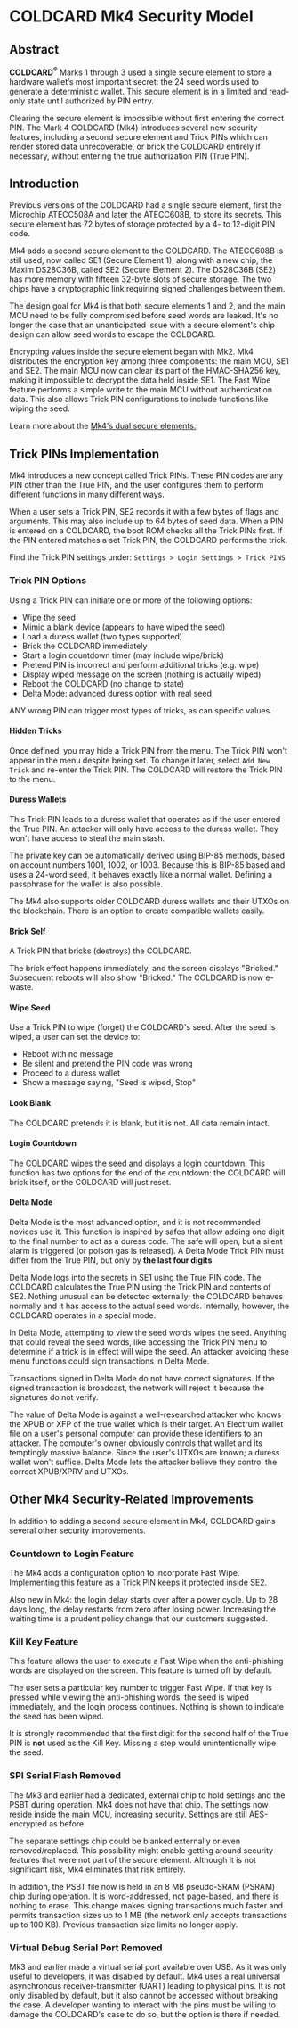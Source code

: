 # COLDCARD Mk4 Security Model

## Abstract

**COLDCARD<sup>&reg;</sup>** Marks 1 through 3 used a single secure
element to store a hardware wallet’s most important secret: the 24
seed words used to generate a deterministic wallet. This secure
element is in a limited and read-only state until authorized by PIN entry.

Clearing the secure element is impossible without first entering
the correct PIN. The Mark 4 COLDCARD (Mk4) introduces several new
security features, including a second secure element and Trick PINs
which can render stored data unrecoverable, or brick the COLDCARD
entirely if necessary, without entering the true authorization PIN
(True PIN).


## Introduction

Previous versions of the COLDCARD had a single secure element, first
the Microchip ATECC508A and later the ATECC608B, to store its
secrets. This secure element has 72 bytes of storage protected by
a 4- to 12-digit PIN code.

Mk4 adds a second secure element to the COLDCARD. The ATECC608B is
still used, now called SE1 (Secure Element 1), along with a new
chip, the Maxim DS28C36B, called SE2 (Secure Element 2).  The
DS28C36B (SE2) has more memory with fifteen 32-byte slots of secure
storage. The two chips have a cryptographic link requiring signed
challenges between them.

The design goal for Mk4 is that both secure elements 1 and 2, and
the main MCU need to be fully compromised before seed words are
leaked. It's no longer the case that an unanticipated issue with a
secure element's chip design can allow seed words to escape the
COLDCARD.

Encrypting values inside the secure element began with Mk2. Mk4
distributes the encryption key among three components: the main
MCU, SE1 and SE2. The main MCU now can clear its part of the
HMAC-SHA256 key, making it impossible to decrypt the data held inside
SE1. The Fast Wipe feature performs a simple write to the main MCU without
authentication data. This also allows Trick PIN configurations to
include functions like wiping the seed.

Learn more about the [Mk4's dual secure elements.](mk4-secure-elements.md)

## Trick PINs Implementation

Mk4 introduces a new concept called Trick PINs. These PIN codes
are any PIN other than the True PIN, and the user configures them
to perform different functions in many different ways.

When a user sets a Trick PIN, SE2 records it with a few bytes of
flags and arguments. This may also include up to 64 bytes of seed
data. When a PIN is entered on a COLDCARD, the boot ROM checks all
the Trick PINs first. If the PIN entered matches a set Trick PIN,
the COLDCARD performs the trick.

Find the Trick PIN settings under:
`Settings > Login Settings > Trick PINS`


### Trick PIN Options

Using a Trick PIN can initiate one or more of the following options:

- Wipe the seed
- Mimic a blank device (appears to have wiped the seed)
- Load a duress wallet (two types supported)
- Brick the COLDCARD immediately
- Start a login countdown timer (may include wipe/brick)
- Pretend PIN is incorrect and perform additional tricks (e.g. wipe)
- Display wiped message on the screen (nothing is actually wiped)
- Reboot the COLDCARD (no change to state)
- Delta Mode: advanced duress option with real seed

ANY wrong PIN can trigger most types of tricks, as can specific values.


#### Hidden Tricks

Once defined, you may hide a Trick PIN from the menu. The Trick PIN
won't appear in the menu despite being set. To change it later, select
`Add New Trick` and re-enter the Trick PIN.  The COLDCARD will
restore the Trick PIN to the menu.


#### Duress Wallets

This Trick PIN leads to a duress wallet that operates as if the
user entered the True PIN. An attacker will only have access to the
duress wallet. They won't have access to steal the main stash.

The private key can be automatically derived using BIP-85 methods,
based on account numbers 1001, 1002, or 1003. Because this is BIP-85
based and uses a 24-word seed, it behaves exactly like a normal
wallet. Defining a passphrase for the wallet is also possible.

The Mk4 also supports older COLDCARD duress wallets and their UTXOs
on the blockchain. There is an option to create compatible wallets
easily.


#### Brick Self

A Trick PIN that bricks (destroys) the COLDCARD.

The brick effect happens immediately, and the screen displays
"Bricked." Subsequent reboots will also show "Bricked." The COLDCARD
is now e-waste.


#### Wipe Seed

Use a Trick PIN to wipe (forget) the COLDCARD's seed. After the
seed is wiped, a user can set the device to:

- Reboot with no message
- Be silent and pretend the PIN code was wrong
- Proceed to a duress wallet
- Show a message saying, "Seed is wiped, Stop"


#### Look Blank

The COLDCARD pretends it is blank, but it is not. All data remain intact.


#### Login Countdown

The COLDCARD wipes the seed and displays a login countdown. This
function has two options for the end of the countdown: the COLDCARD
will brick itself, or the COLDCARD will just reset.


#### Delta Mode

Delta Mode is the most advanced option, and it is not recommended
novices use it. This function is inspired by safes that allow adding
one digit to the final number to act as a duress code. The safe
will open, but a silent alarm is triggered (or poison gas is
released). A Delta Mode Trick PIN must differ from the True PIN,
but only by **the last four digits**.

Delta Mode logs into the secrets in SE1 using the True PIN code.
The COLDCARD calculates the True PIN using the Trick PIN and contents
of SE2. Nothing unusual can be detected externally; the COLDCARD
behaves normally and it has access to the actual seed words.
Internally, however, the COLDCARD operates in a special mode.

In Delta Mode, attempting to view the seed words wipes the seed.
Anything that could reveal the seed words, like accessing the Trick
PIN menu to determine if a trick is in effect will wipe the seed.
An attacker avoiding these menu functions could sign transactions
in Delta Mode.

Transactions signed in Delta Mode do not have correct signatures.
If the signed transaction is broadcast, the network will reject it
because the signatures do not verify.

The value of Delta Mode is against a well-researched attacker who
knows the XPUB or XFP of the true wallet which is their target. An
Electrum wallet file on a user's personal computer can provide these
identifiers to an attacker. The computer's owner obviously controls
that wallet and its temptingly massive balance. Since the user's
UTXOs are known; a duress wallet won't suffice. Delta Mode lets the
attacker believe they control the correct XPUB/XPRV and UTXOs.


## Other Mk4 Security-Related Improvements

In addition to adding a second secure element in Mk4, COLDCARD gains
several other security improvements.


### Countdown to Login Feature

The Mk4 adds a configuration option to incorporate Fast Wipe.
Implementing this feature as a Trick PIN keeps it protected inside SE2.

Also new in Mk4: the login delay starts over after a power cycle.
Up to 28 days long, the delay restarts from zero after losing power.
Increasing the waiting time is a prudent policy change that our
customers suggested.


### Kill Key Feature

This feature allows the user to execute a Fast Wipe when the
anti-phishing words are displayed on the screen. This feature is
turned off by default.

The user sets a particular key number to trigger Fast Wipe. If that
key is pressed while viewing the anti-phishing words, the seed is
wiped immediately, and the login process continues. Nothing is shown
to indicate the seed has been wiped.

It is strongly recommended that the first digit for the second half
of the True PIN is **not** used as the Kill Key. Missing a step
would unintentionally wipe the seed.


### SPI Serial Flash Removed

The Mk3 and earlier had a dedicated, external chip to hold settings
and the PSBT during operation.  Mk4 does not have that chip. The
settings now reside inside the main MCU, increasing security.
Settings are still AES-encrypted as before.

The separate settings chip could be blanked externally or even
removed/replaced. This possibility might enable getting around
security features that were not part of the secure element. Although
it is not significant risk, Mk4 eliminates that risk entirely.

In addition, the PSBT file now is held in an 8 MB pseudo-SRAM (PSRAM)
chip during operation. It is word-addressed, not page-based, and
there is nothing to erase. This change makes signing transactions
much faster and permits transaction sizes up to 1 MB (the network
only accepts transactions up to 100 KB). Previous transaction size
limits no longer apply.


### Virtual Debug Serial Port Removed

Mk3 and earlier made a virtual serial port available over USB. As
it was only useful to developers, it was disabled by default. Mk4
uses a real universal asynchronous receiver-transmitter (UART)
leading to physical pins. It is not only disabled by default, but
it also cannot be accessed without breaking the case. A developer
wanting to interact with the pins must be willing to damage the
COLDCARD's case to do so, but the option is there if needed.

